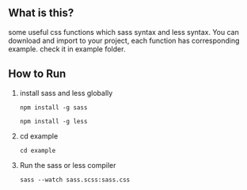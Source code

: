 ## What is this?

some useful css functions which sass syntax and less syntax. You can download and import to your project, each function has corresponding example. check it in example folder.

## How to Run

1. install sass and less globally

    `npm install -g sass`

    `npm install -g less`

2. cd example

    `cd example`

3. Run the sass or less compiler

    `sass --watch sass.scss:sass.css `
